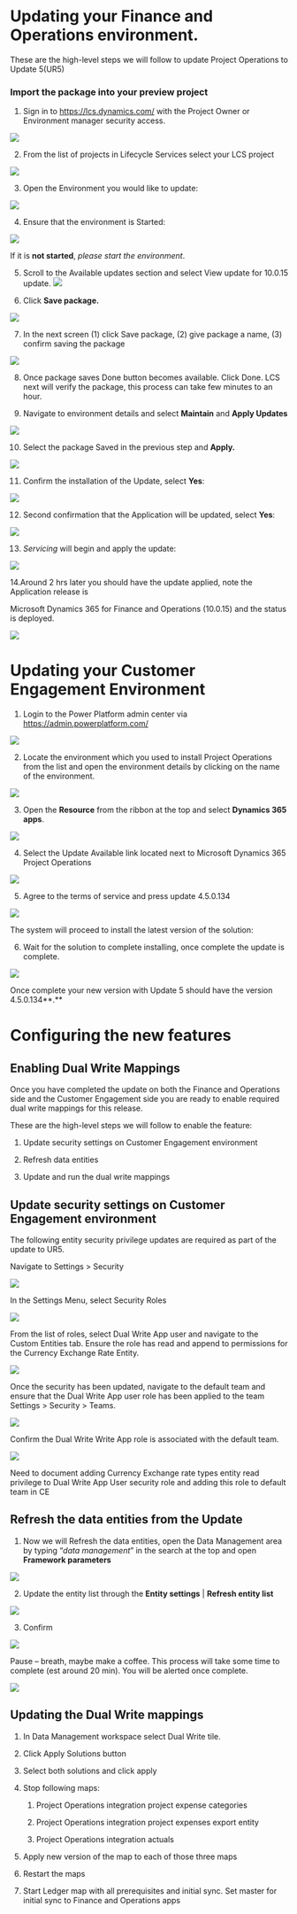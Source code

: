 Updating your Finance and Operations environment.
=================================================

These are the high-level steps we will follow to update Project Operations to
Update 5(UR5)

### Import the package into your preview project


1. Sign in to <https://lcs.dynamics.com/> with the Project Owner or Environment
manager security access.

![](media/Picture1.png)

2. From the list of projects in Lifecycle Services select your LCS project

![](media/Picture2.png)

3. Open the Environment you would like to update:

![](media/Picture3.png)

4. Ensure that the environment is Started:

![](media/Picture4.png)

If it is **not started**, *please start the environment*.

5. Scroll to the Available updates section and select View update for 10.0.15
update.
![](media/Picture5.png)

6. Click **Save package.**

![](media/Picture6.png)

7. In the next screen (1) click Save package, (2) give package a name, (3)
confirm saving the package

![](media/Picture7.png)

8. Once package saves Done button becomes available. Click Done. LCS next will
verify the package, this process can take few minutes to an hour.

9. Navigate to environment details and select **Maintain** and **Apply Updates**

![](media/Picture8.png)

10. Select the package Saved in the previous step and **Apply.**

![](media/Picture9.png)

11. Confirm the installation of the Update, select **Yes**:

![](media/Picture10.png)

12. Second confirmation that the Application will be updated, select **Yes**:

![](media/Picture11.png)

13. *Servicing* will begin and apply the update:

![](media/Picture12.png)

14.Around 2 hrs later you should have the update applied, note the Application
release is

Microsoft Dynamics 365 for Finance and Operations (10.0.15) and the status is
deployed.

![](media/Picture13.png)

Updating your Customer Engagement Environment
=============================================

1. Login to the Power Platform admin center via
<https://admin.powerplatform.com/>

![](media/60e9f0ac371c8c841e6e335cd82f377b.png)

2. Locate the environment which you used to install Project Operations from the
list and open the environment details by clicking on the name of the
environment.

![](media/f5a8774ead8de1001cb4f9614a9c0bd7.png)

3. Open the **Resource** from the ribbon at the top and select **Dynamics 365
apps**.

![](media/4aafbb0d42a022a777462df759076ed5.png)

4. Select the Update Available link located next to Microsoft Dynamics 365
Project Operations

![](media/d9838f7e66c0f029de887fb9418cc161.png)

5. Agree to the terms of service and press update 4.5.0.134

![](media/f7597c92e278c5aa497001cec6bf253c.png)

The system will proceed to install the latest version of the solution:

6. Wait for the solution to complete installing, once complete the update is
complete.

![](media/32aaad40eebe37a53162736351584131.png)

Once complete your new version with Update 5 should have the version
4.5.0.134**.**

Configuring the new features
============================

Enabling Dual Write Mappings
----------------------------

Once you have completed the update on both the Finance and Operations side and
the Customer Engagement side you are ready to enable required dual write
mappings for this release.

These are the high-level steps we will follow to enable the feature:

1.  Update security settings on Customer Engagement environment

2.  Refresh data entities

3.  Update and run the dual write mappings

Update security settings on Customer Engagement environment
-----------------------------------------------------------

The following entity security privilege updates are required as part of the
update to UR5.

Navigate to Settings \> Security

![](media/4bc9f25ade94dad6f9491a970527b73c.png)

In the Settings Menu, select Security Roles

![](media/b9d58006060e7893466575658b533e92.png)

From the list of roles, select Dual Write App user and navigate to the Custom
Entities tab. Ensure the role has read and append to permissions for the
Currency Exchange Rate Entity.

![](media/99bd8ffaa8a3cf0bb328f3092edb3f65.png)

Once the security has been updated, navigate to the default team and ensure that
the Dual Write App user role has been applied to the team Settings \> Security
\> Teams.

![](media/60d24bb1f1c78e61a54314821c779fda.png)

Confirm the Dual Write Write App role is associated with the default team.

![](media/aa770d824beb87faa5a9213bd4da92d5.png)

Need to document adding Currency Exchange rate types entity read privilege to
Dual Write App User security role and adding this role to default team in CE

Refresh the data entities from the Update
-----------------------------------------

1. Now we will Refresh the data entities, open the Data Management area by
typing “*data management*” in the search at the top and open **Framework
parameters**

![](media/fcb69c222d22ba606e564369f0e313b7.png)

2. Update the entity list through the **Entity settings** \| **Refresh entity
list**

![](media/b4b33fbf7999ebbed31e2d15e4b968e8.png)

3. Confirm

![](media/4058f013782b5f498db338785966d362.png)

Pause – breath, maybe make a coffee. This process will take some time to
complete (est around 20 min). You will be alerted once complete.

![](media/d3c41e33a050c5fa6cf1d8d2cccef8d5.png)

Updating the Dual Write mappings
--------------------------------

1.  In Data Management workspace select Dual Write tile.

2.  Click Apply Solutions button

3.  Select both solutions and click apply

4.  Stop following maps:

    1.  Project Operations integration project expense categories

    2.  Project Operations integration project expenses export entity

    3.  Project Operations integration actuals

5.  Apply new version of the map to each of those three maps

6.  Restart the maps

7.  Start Ledger map with all prerequisites and initial sync. Set master for
    initial sync to Finance and Operations apps
